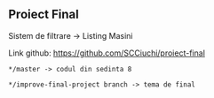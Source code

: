 ## Proiect Final

Sistem de filtrare -> Listing Masini

Link github: https://github.com/SCCiuchi/proiect-final


```
*/master -> codul din sedinta 8

*/improve-final-project branch -> tema de final
